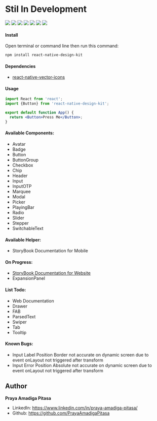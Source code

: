 # Stil In Development

<a href="https://www.npmjs.com/package/react-native-design-kit"><img src="https://img.shields.io/npm/v/react-native-design-kit.svg?style=flat-square"></a>
<a href="https://www.npmjs.com/package/react-native-design-kit"><img src="https://img.shields.io/npm/dm/react-native-design-kit.svg?style=flat-square"></a>
<a href="https://travis-ci.org/PrayaAmadigaPitasa/react-native-design-kit"><img src="https://travis-ci.org/PrayaAmadigaPitasa/react-native-design-kit.svg?"></a>
<a href="https://codecov.io/gh/PrayaAmadigaPitasa/react-native-design-kit"><img src="https://codecov.io/gh/PrayaAmadigaPitasa/react-native-design-kit/branch/master/graph/badge.svg"></a>
<a href="https://github.com/prettier/prettier"><img src="https://img.shields.io/badge/styled_with-prettier-ff69b4.svg"><a>
<a href="https://github.com/microsoft/TypeScript"><img src="https://img.shields.io/badge/built%20with-typescript-blue"><a>
<a href="https://opensource.org/licenses/MIT"><img src="https://img.shields.io/badge/License-MIT-blue.svg"></a>

#### Install

Open terminal or command line then run this command:

```sh
npm install react-native-design-kit
```

#### Dependencies

- [react-native-vector-icons](https://oblador.github.io/react-native-vector-icons/)

#### Usage

```jsx
import React from 'react';
import {Button} from 'react-native-design-kit';

export default function App() {
  return <Button>Press Me</Button>;
}
```

#### Available Components:

- Avatar
- Badge
- Button
- ButtonGroup
- Checkbox
- Chip
- Header
- Input
- InputOTP
- Marquee
- Modal
- Picker
- PlayingBar
- Radio
- Slider
- Stepper
- SwitchableText

#### Available Helper:

- StoryBook Documentation for Mobile

#### On Progress:

- [StoryBook Documentation for Website](https://rndk.netlify.com/)
- ExpansionPanel

#### List Todo:

- Web Documentation
- Drawer
- FAB
- ParsedText
- Swiper
- Tab
- Tooltip

#### Known Bugs:

- Input Label Position Border not accurate on dynamic screen due to event onLayout not triggered after transform
- Input Error Position Absolute not accurate on dynamic screen due to event onLayout not triggered after transform

## Author

**Praya Amadiga Pitasa**

- LinkedIn: https://www.linkedin.com/in/praya-amadiga-pitasa/
- Github: https://github.com/PrayaAmadigaPitasa
